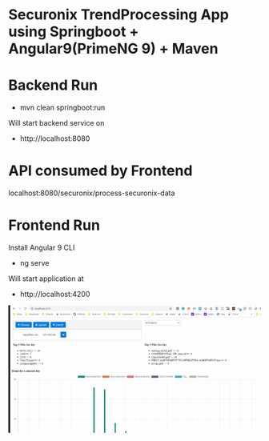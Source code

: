 # Securonix TrendProcessing App using Springboot + Angular9(PrimeNG 9) + Maven

# Backend Run
- mvn clean springboot:run

Will start backend service on 
- http://localhost:8080

# API consumed by Frontend
localhost:8080/securonix/process-securonix-data

# Frontend Run
Install Angular 9 CLI

- ng serve

Will start application at 
- http://localhost:4200

![Securonix TrendProcessor demo](demo/SecuronixTrendProcessor.gif)

